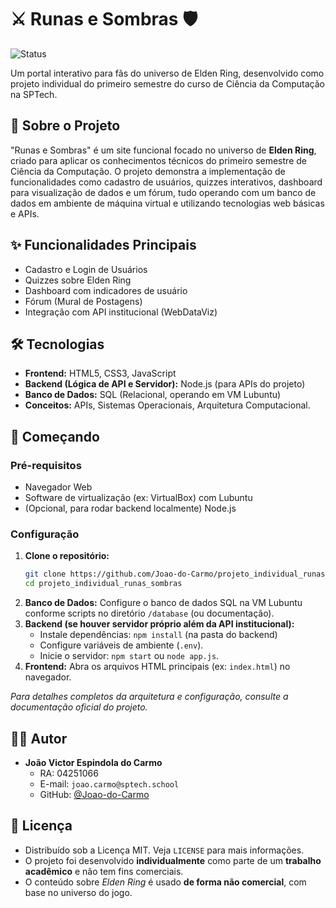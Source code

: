 # ⚔️ Runas e Sombras 🛡️

![Status](https://img.shields.io/badge/status-mantido-green)

Um portal interativo para fãs do universo de Elden Ring, desenvolvido como projeto individual do primeiro semestre do curso de Ciência da Computação na SPTech.

## 📜 Sobre o Projeto

"Runas e Sombras" é um site funcional focado no universo de **Elden Ring**, criado para aplicar os conhecimentos técnicos do primeiro semestre de Ciência da Computação. O projeto demonstra a implementação de funcionalidades como cadastro de usuários, quizzes interativos, dashboard para visualização de dados e um fórum, tudo operando com um banco de dados em ambiente de máquina virtual e utilizando tecnologias web básicas e APIs.

## ✨ Funcionalidades Principais

*   Cadastro e Login de Usuários
*   Quizzes sobre Elden Ring
*   Dashboard com indicadores de usuário
*   Fórum (Mural de Postagens)
*   Integração com API institucional (WebDataViz)

## 🛠️ Tecnologias

*   **Frontend:** HTML5, CSS3, JavaScript
*   **Backend (Lógica de API e Servidor):** Node.js (para APIs do projeto)
*   **Banco de Dados:** SQL (Relacional, operando em VM Lubuntu)
*   **Conceitos:** APIs, Sistemas Operacionais, Arquitetura Computacional.

## 🚀 Começando

### Pré-requisitos

*   Navegador Web
*   Software de virtualização (ex: VirtualBox) com Lubuntu
*   (Opcional, para rodar backend localmente) Node.js

### Configuração

1.  **Clone o repositório:**
    ```bash
    git clone https://github.com/Joao-do-Carmo/projeto_individual_runas_sombras.git
    cd projeto_individual_runas_sombras
    ```
2.  **Banco de Dados:** Configure o banco de dados SQL na VM Lubuntu conforme scripts no diretório `/database` (ou documentação).
3.  **Backend (se houver servidor próprio além da API institucional):**
    *   Instale dependências: `npm install` (na pasta do backend)
    *   Configure variáveis de ambiente (`.env`).
    *   Inicie o servidor: `npm start` ou `node app.js`.
4.  **Frontend:** Abra os arquivos HTML principais (ex: `index.html`) no navegador.

*Para detalhes completos da arquitetura e configuração, consulte a documentação oficial do projeto.*

## 🧑‍💻 Autor

*   **João Victor Espindola do Carmo**
    *   RA: 04251066
    *   E-mail: `joao.carmo@sptech.school`
    *   GitHub: [@Joao-do-Carmo](https://github.com/Joao-do-Carmo)

## 📄 Licença

- Distribuído sob a Licença MIT. Veja `LICENSE` para mais informações.
- O projeto foi desenvolvido **individualmente** como parte de um **trabalho acadêmico** e não tem fins comerciais.
- O conteúdo sobre *Elden Ring* é usado **de forma não comercial**, com base no universo do jogo.
